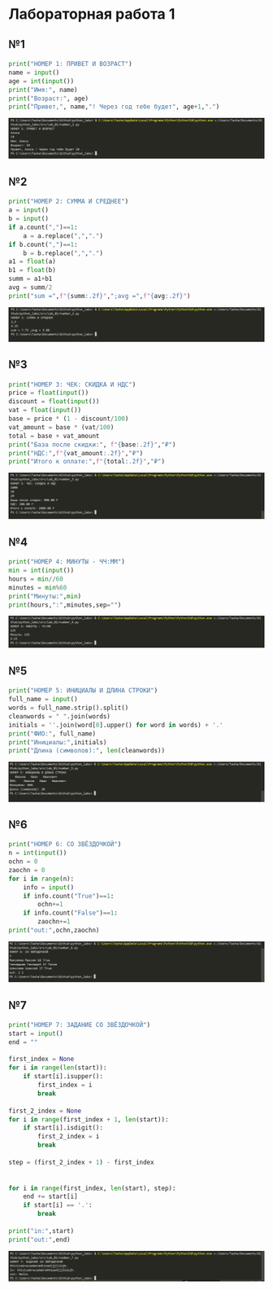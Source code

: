 # Лабораторная работа 1
## №1
```python
print("НОМЕР 1: ПРИВЕТ И ВОЗРАСТ")
name = input()
age = int(input())
print("Имя:", name)
print("Возраст:", age)
print("Привет,", name,"! Через год тебе будет", age+1,".")

```
![](images/Lab_01/задание%201.png "первый номер")

## №2
```python
print("НОМЕР 2: СУММА И СРЕДНЕЕ")
a = input()
b = input()
if a.count(",")==1:
    a = a.replace(",",".")
if b.count(",")==1:
    b = b.replace(",",".")
a1 = float(a)
b1 = float(b)
summ = a1+b1
avg = summ/2
print("sum =",f"{summ:.2f}",";avg =",f"{avg:.2f}")

```

![](images/Lab_01/задание%202.png "первый номер")

## №3
```python
print("НОМЕР 3: ЧЕК: СКИДКА И НДС")
price = float(input())
discount = float(input())
vat = float(input())
base = price * (1 - discount/100)
vat_amount = base * (vat/100)
total = base + vat_amount
print("База после скидки:", f"{base:.2f}","₽")
print("НДС:",f"{vat_amount:.2f}","₽")
print("Итого к оплате:",f"{total:.2f}","₽")

```

![](images/Lab_01/задание%203.png "первый номер")

## №4
```python
print("НОМЕР 4: МИНУТЫ - ЧЧ:ММ")
min = int(input())
hours = min//60
minutes = min%60
print("Минуты:",min)
print(hours,":",minutes,sep="")

```

![](images/Lab_01/задание%204.png "первый номер")

## №5
```python
print("НОМЕР 5: ИНИЦИАЛЫ И ДЛИНА СТРОКИ")
full_name = input()
words = full_name.strip().split()
cleanwords = " ".join(words)
initials = ''.join(word[0].upper() for word in words) + '.'
print("ФИО:", full_name)
print("Инициалы:",initials)
print("Длина (символов):", len(cleanwords))

```

![](images/Lab_01/задание%205.png "первый номер")

## №6
```python
print("НОМЕР 6: СО ЗВЁЗДОЧКОЙ")
n = int(input())
ochn = 0
zaochn = 0
for i in range(n):
    info = input()
    if info.count("True")==1:
        ochn+=1
    if info.count("False")==1:
        zaochn+=1
print("out:",ochn,zaochn)

```

![](images/Lab_01/задание%206.png "первый номер")

## №7
```python
print("НОМЕР 7: ЗАДАНИЕ СО ЗВЁЗДОЧКОЙ")
start = input()
end = ""

first_index = None
for i in range(len(start)):
    if start[i].isupper():
        first_index = i
        break

first_2_index = None
for i in range(first_index + 1, len(start)):
    if start[i].isdigit():
        first_2_index = i
        break

step = (first_2_index + 1) - first_index


for i in range(first_index, len(start), step):
    end += start[i]
    if start[i] == '.':  
        break

print("in:",start)
print("out:",end)

```

![](images/Lab_01/задание%207.png "первый номер")
